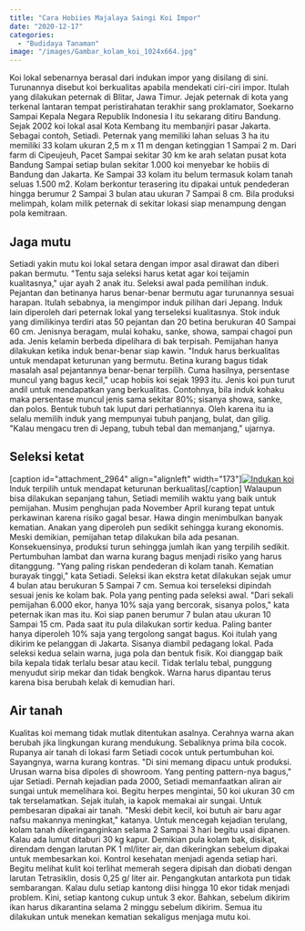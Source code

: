 ```yaml
---
title: "Cara Hobiies Majalaya Saingi Koi Impor"
date: "2020-12-17"
categories: 
  - "Budidaya Tanaman"
image: "/images/Gambar_kolam_koi_1024x664.jpg"
---
```


Koi lokal sebenarnya berasal dari indukan impor yang disilang di sini. Turunannya disebut koi berkualitas apabila mendekati ciri-ciri impor. Itulah yang dilakukan peternak di Blitar, Jawa Timur. Jejak peternak di kota yang terkenal lantaran tempat peristirahatan terakhir sang proklamator, Soekarno Sampai Kepala Negara Republik Indonesia I itu sekarang ditiru Bandung. Sejak 2002 koi lokal asal Kota Kembang itu membanjiri pasar Jakarta. Sebagai contoh, Setiadi. Peternak yang memiliki lahan seluas 3 ha itu memiliki 33 kolam ukuran 2,5 m x 11 m dengan ketinggian 1 Sampai 2 m. Dari farm di Cipeujeuh, Pacet Sampai sekitar 30 km ke arah selatan pusat kota Bandung Sampai setiap bulan sekitar 1.000 koi menyebar ke hobiis di Bandung dan Jakarta. Ke Sampai 33 kolam itu belum termasuk kolam tanah seluas 1.500 m2. Kolam berkontur terasering itu dipakai untuk pendederan hingga berumur 2 Sampai 3 bulan atau ukuran 7 Sampai 8 cm. Bila produksi melimpah, kolam milik peternak di sekitar lokasi siap menampung dengan pola kemitraan.

## Jaga mutu

Setiadi yakin mutu koi lokal setara dengan impor asal dirawat dan diberi pakan bermutu. "Tentu saja seleksi harus ketat agar koi teijamin kualitasnya," ujar ayah 2 anak itu. Seleksi awal pada pemilihan induk. Pejantan dan betinanya harus benar-benar bermutu agar turunannya sesuai harapan. Itulah sebabnya, ia mengimpor induk pilihan dari Jepang. Induk lain diperoleh dari peternak lokal yang terseleksi kualitasnya. Stok induk yang dimilikinya terdiri atas 50 pejantan dan 20 betina berukuran 40 Sampai 60 cm. Jenisnya beragam, mulai kohaku, sanke, showa, sampai chagoi pun ada. Jenis kelamin berbeda dipelihara di bak terpisah. Pemijahan hanya dilakukan ketika induk benar-benar siap kawin. "Induk harus berkualitas untuk mendapat keturunan yang bermutu. Betina kurang bagus tidak masalah asal pejantannya benar-benar terpilih. Cuma hasilnya, persentase muncul yang bagus kecil," ucap hobiis koi sejak 1993 itu. Jenis koi pun turut andil untuk mendapatkan yang berkualitas. Contohnya, bila induk kohaku maka persentase muncul jenis sama sekitar 80%; sisanya showa, sanke, dan polos. Bentuk tubuh tak luput dari perhatiannya. Oleh karena itu ia selalu memilih induk yang mempunyai tubuh panjang, bulat, dan gilig. "Kalau mengacu tren di Jepang, tubuh tebal dan memanjang," ujarnya.

## Seleksi ketat

\[caption id="attachment\_2964" align="alignleft" width="173"\][![Indukan koi](/images/Gambar_kolam_koi1_302x768.jpg)](http://localhost/mitra/wp-content/uploads/2020/12/Gambar_kolam_koi1_302x768.jpg) Induk terpilih untuk mendapat keturunan berkualitas\[/caption\] Walaupun bisa dilakukan sepanjang tahun, Setiadi memilih waktu yang baik untuk pemijahan. Musim penghujan pada November April kurang tepat untuk perkawinan karena risiko gagal besar. Hawa dingin menimbulkan banyak kematian. Anakan yang diperoleh pun sedikit sehingga kurang ekonomis. Meski demikian, pemijahan tetap dilakukan bila ada pesanan. Konsekuensinya, produksi turun sehingga jumlah ikan yang terpilih sedikit. Pertumbuhan lambat dan warna kurang bagus menjadi risiko yang harus ditanggung. "Yang paling riskan pendederan di kolam tanah. Kematian burayak tinggi," kata Setiadi. Seleksi ikan ekstra ketat dilakukan sejak umur 4 bulan atau berukuran 5 Sampai 7 cm. Semua koi terseleksi dipindah sesuai jenis ke kolam bak. Pola yang penting pada seleksi awal. "Dari sekali pemijahan 6.000 ekor, hanya 10% saja yang bercorak, sisanya polos," kata peternak ikan mas itu. Koi siap panen berumur 7 bulan atau ukuran 10 Sampai 15 cm. Pada saat itu pula dilakukan sortir kedua. Paling banter hanya diperoleh 10% saja yang tergolong sangat bagus. Koi itulah yang dikirim ke pelanggan di Jakarta. Sisanya diambil pedagang lokal. Pada seleksi kedua selain warna, juga pola dan bentuk fisik. Koi dianggap baik bila kepala tidak terlalu besar atau kecil. Tidak terlalu tebal, punggung menyudut sirip mekar dan tidak bengkok. Warna harus dipantau terus karena bisa berubah kelak di kemudian hari.

## Air tanah

Kualitas koi memang tidak mutlak ditentukan asalnya. Cerahnya warna akan berubah jika lingkungan kurang mendukung. Sebaliknya prima bila cocok. Rupanya air tanah di lokasi farm Setiadi cocok untuk pertumbuhan koi. Sayangnya, warna kurang kontras. "Di sini memang dipacu untuk produksi. Urusan warna bisa dipoles di showroom. Yang penting pattern-nya bagus," ujar Setiadi. Pernah kejadian pada 2000, Setiadi memanfaatkan aliran air sungai untuk memelihara koi. Begitu herpes mengintai, 50 koi ukuran 30 cm tak terselamatkan. Sejak itulah, ia kapok memakai air sungai. Untuk pembesaran dipakai air tanah. "Meski debit kecil, koi butuh air baru agar nafsu makannya meningkat," katanya. Untuk mencegah kejadian terulang, kolam tanah dikeringanginkan selama 2 Sampai 3 hari begitu usai dipanen. Kalau ada lumut ditaburi 30 kg kapur. Demikian pula kolam bak, disikat, direndam dengan larutan PK 1 ml/liter air, dan dikeringkan sebelum dipakai untuk membesarkan koi. Kontrol kesehatan menjadi agenda setiap hari. Begitu melihat kulit koi terlihat memerah segera dipisah dan diobati dengan larutan Tetrasiklin, dosis 0,25 g/ liter air. Pengangkutan antarkota pun tidak sembarangan. Kalau dulu setiap kantong diisi hingga 10 ekor tidak menjadi problem. Kini, setiap kantong cukup untuk 3 ekor. Bahkan, sebelum dikirim ikan harus dikarantina selama 2 minggu sebelum dikirim. Semua itu dilakukan untuk menekan kematian sekaligus menjaga mutu koi.
